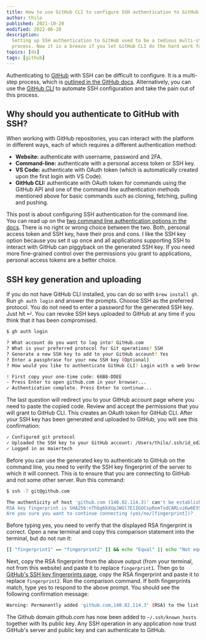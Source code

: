 ```yaml
---
title: How to use GitHub CLI to configure SSH authentication to GitHub
author: thilo
published: 2021-10-20
modified: 2022-06-28
description:
  Setting up SSH authentication to GitHub used to be a tedious multi-step
  process. Now it is a breeze if you let GitHub CLI do the hard work for you.
topics: [dx]
tags: [github]
---
```


Authenticating to [GitHub](https://github.com/) with SSH can be difficult to
configure. It is a multi-step process, which is
[outlined in the GitHub docs](https://docs.github.com/en/authentication/connecting-to-github-with-ssh).
Alternatively, you can use the [GitHub CLI](https://cli.github.com/) to automate
SSH configuration and take the pain out of this process.

## Why should you authenticate to GitHub with SSH?

When working with GitHub repositories, you can interact with the platform in
different ways, each of which requires a different authentication method:

- **Website:** authenticate with username, password and 2FA.
- **Command-line:** authenticate with a personal access token or SSH key.
- **VS Code:** authenticate with OAuth token (which is automatically created
  upon the first login with VS Code).
- **GitHub CLI:** authenticate with OAuth token for commands using the GitHub
  API and one of the command line authentication methods mentioned above for
  basic commands such as cloning, fetching, pulling and pushing.

This post is about configuring SSH authentication for the command line. You can
read up on the
[two command line authentication options in the docs](https://docs.github.com/en/authentication/keeping-your-account-and-data-secure/about-authentication-to-github#authenticating-with-the-command-line).
There is no right or wrong choice between the two. Both, personal access token
and SSH key, have their pros and cons. I like the SSH key option because you set
it up once and all applications supporting SSH to interact with GitHub can
piggyback on the generated SSH key. If you need more fine-grained control over
the permissions you grant to applications, personal access tokens are a better
choice.

## SSH key generation and uploading

If you do not have GitHub CLI installed, you can do so with `brew install gh`.
Run `gh auth login` and answer the prompts. Choose SSH as the preferred
protocol. You do not need to enter a password for the generated SSH key. Just
hit ↵. You can revoke SSH keys uploaded to GitHub at any time if you think that
it has been compromised.

```bash
$ gh auth login

? What account do you want to log into? GitHub.com
? What is your preferred protocol for Git operations? SSH
? Generate a new SSH key to add to your GitHub account? Yes
? Enter a passphrase for your new SSH key (Optional)
? How would you like to authenticate GitHub CLI? Login with a web browser

! First copy your one-time code: 66B8-DDEE
- Press Enter to open github.com in your browser...
✓ Authentication complete. Press Enter to continue...
```

The last question will redirect you to your GitHub account page where you need
to paste the copied code. Review and accept the permissions that you will grant
to GitHub CLI. This creates an OAuth token for GitHub CLI. After your SSH key
has been generated and uploaded to GitHub, you will see this confirmation:

```bash
✓ Configured git protocol
✓ Uploaded the SSH key to your GitHub account: /Users/thilo/.ssh/id_ed25519.pub
✓ Logged in as maiertech
```

Before you can use the generated key to authenticate to GitHub on the command
line, you need to verify the SSH key fingerprint of the server to which it will
connect. This is to ensure that you are connecting to GitHub and not some other
server. Run this command:

```bash
$ ssh -T git@github.com

The authenticity of host 'github.com (140.82.114.3)' can't be established.
RSA key fingerprint is SHA256:nThbg6kXUpJWGl7E1IGOCspRomTxdCARLviKw6E5SY8.
Are you sure you want to continue connecting (yes/no/[fingerprint])?
```

Before typing yes, you need to verify that the displayed RSA fingerprint is
correct. Open a new terminal and copy this comparison statement into the
terminal, but do not run it:

```bash
[[ "fingerprint1" == "fingerprint2" ]] && echo "Equal" || echo "Not equal"
```

Next, copy the RSA fingerprint from the above output (from your terminal, not
from this website) and paste it to replace `fingerprint1`. Then go to
[GitHub's SSH key fingerprints page](https://docs.github.com/en/authentication/keeping-your-account-and-data-secure/githubs-ssh-key-fingerprints),
copy the RSA fingerprint and paste it to replace `fingerprint2`. Run the
comparison command. If both fingerprints match, type yes to respond to the above
prompt. You should see the following confirmation message:

```bash
Warning: Permanently added 'github.com,140.82.114.3' (RSA) to the list of known hosts.
```

The Github domain github.com has now been added to `~/.ssh/known_hosts` together
with its public key. Any SSH operation in any application now trust GitHub's
server and public key and can authenticate to GitHub.
